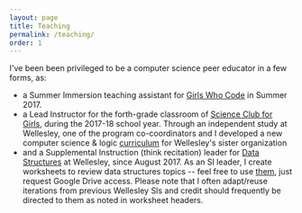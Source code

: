 ```yaml
---
layout: page
title: Teaching
permalink: /teaching/
order: 1
---
```


I've been been privileged to be a computer science peer educator in a few forms, as: 
* a Summer Immersion teaching assistant for [Girls Who Code](https://girlswhocode.com/) in Summer 2017.
* a Lead Instructor for the forth-grade classroom of [Science Club for Girls](https://www.scienceclubforgirls.org/), during the 2017-18 school year. Through an independent study at Wellesley, one of the program co-coordinators and I developed a new computer science & logic [curriculum](https://docs.google.com/document/d/12uUDcS2lzqGUasc7SHM_iddRvCu_CouqUrGGpwEONYI/edit?usp=sharing) for Wellesley's sister organization 
* and a Supplemental Instruction (think recitation) leader for [Data Structures](https://cs.wellesley.edu/~cs230/) at Wellesley, since August 2017. As an SI leader, I create worksheets to review data structures topics -- feel free to use [them](https://drive.google.com/drive/folders/1AqZUX2DnbirPe9qpzD7cOz8_-1nohemv?usp=sharing), just request Google Drive access. Please note that I often adapt/reuse iterations from previous Wellesley SIs and credit should frequently be directed to them as noted in worksheet headers.

